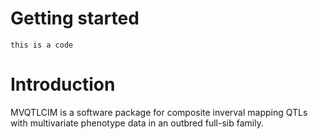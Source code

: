 # Getting started
`this is a code`
# Introduction
MVQTLCIM is a software package for composite inverval mapping QTLs with multivariate phenotype data in an outbred full-sib family. 
